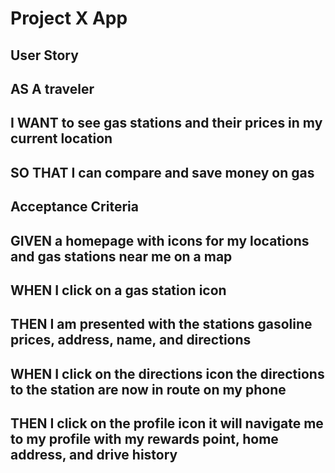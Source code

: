 # Project X App

## User Story
## AS A traveler
## I WANT to see gas stations and their prices in my current location
## SO THAT I can compare and save money on gas

## Acceptance Criteria
## GIVEN a homepage with icons for my locations and gas stations near me on a map
## WHEN I click on a gas station icon 
## THEN I am presented with the stations gasoline prices, address, name, and directions
## WHEN I click on the directions icon the directions to the station are now in route on my phone
## THEN I click on the profile icon it will navigate me to my profile with my rewards point, home address, and drive history
## 

